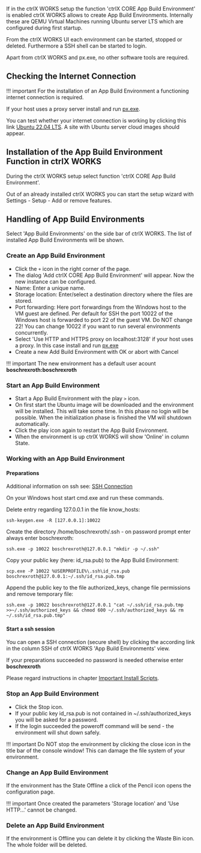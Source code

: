 If in the ctrlX WORKS setup the function 'ctrlX CORE App Build Environment' is enabled ctrlX WORKS allows to create App Build Environments. Internally these are QEMU Virtual Machines running Ubuntu server LTS which are configured during first startup.

From the ctrlX WORKS UI each environment can be started, stopped or deleted. Furthermore a SSH shell can be started to login.

Apart from ctrlX WORKS and px.exe, no other software tools are required.

## Checking the Internet Connection

!!! important
    For the installation of an App Build Environment a functioning internet connection is required.

If your host uses a proxy server install and run [px.exe](px.md).

You can test whether your internet connection is working by clicking this link [Ubuntu 22.04 LTS](https://cloud-images.ubuntu.com/releases/jammy/release). A site with Ubuntu server cloud images should appear.

## Installation of the App Build Environment Function in ctrlX WORKS

During the ctrlX WORKS setup select function 'ctrlX CORE App Build Environment'.

Out of an already installed ctrlX WORKS you can start the setup wizard with Settings - Setup - Add or remove features.

## Handling of App Build Environments

Select 'App Build Environments' on the side bar of ctrlX WORKS. The list of installed App Build Environments will be shown.

### Create an App Build Environment

* Click the `+` icon in the right corner of the page.
* The dialog 'Add ctrlX CORE App Build Environment' will appear.  Now the new instance can be configured.
* Name: Enter a unique name.
* Storage location: Enter/select a destination directory where the files are stored.
* Port forwarding: Here port forwardings from the Windows host to the VM guest are defined. Per default for SSH the port 10022 of the Windows host is forwarded to port 22 of the guest VM. Do NOT change 22! You can change 10022 if you want to run several environments concurrently.
* Select 'Use HTTP and HTTPS proxy on localhost:3128' if your host uses a proxy. In this case install and run [px.exe](px.md)
* Create a new Add Build Environment with OK or abort with Cancel

!!! important
    The new environment has a default user acount __boschrexroth:boschrexroth__

### Start an App Build Environment

* Start a App Build Environment with the play `>` icon.
* On first start the Ubuntu image will be downloaded and the environment will be installed. This will take some time. In this phase no login will be possible. When the initialization phase is finished the VM will shutdown automatically.
* Click the play icon again to restart the App Build Environment.
* When the environment is up ctrlX WORKS will show 'Online' in column State.

### Working with an App Build Environment

#### Preparations

Additional information on ssh see: [SSH Connection](ssh_connection.md)

On your Windows host start cmd.exe and run these commands.

Delete entry regarding 127.0.0.1 in the file know_hosts:

	ssh-keygen.exe -R [127.0.0.1]:10022

Create the directory /home/boschrexroth/.ssh - on password prompt enter always enter boschrexroth:

	ssh.exe -p 10022 boschrexroth@127.0.0.1 "mkdir -p ~/.ssh"

Copy your public key (here: id_rsa.pub) to the App Build Environment:

	scp.exe -P 10022 %USERPROFILE%\.ssh\id_rsa.pub boschrexroth@127.0.0.1:~/.ssh/id_rsa.pub.tmp

Append the public key to the file authorized_keys, change file permissions and remove temporary file:

	ssh.exe -p 10022 boschrexroth@127.0.0.1 "cat ~/.ssh/id_rsa.pub.tmp >>~/.ssh/authorized_keys && chmod 600 ~/.ssh/authorized_keys && rm ~/.ssh/id_rsa.pub.tmp"

#### Start a ssh session

You can open a SSH connection (secure shell) by clicking the according link in the column SSH of ctrlX WORKS 'App Build Environments' view.

If your preparations succeeded no password is needed otherwise enter __boschrexroth__

Please regard instructions in chapter [Important Install Scripts](install-scripts.md).

### Stop an App Build Environment

* Click the Stop icon.
* If your public key id_rsa.pub is not contained in ~/.ssh/authorized_keys you will be asked for a password.
* If the login succeeded the poweroff command will be send - the environment will shut down safely.

!!! important
    Do NOT stop the environment by clicking the close icon in the title bar of the console window! This can damage the file system of your environment.

### Change an App Build Environment

If the environment has the State Offline a click of the Pencil icon opens the configuration page.

!!! important
    Once created the parameters 'Storage location' and 'Use HTTP...' cannot be changed.

### Delete an App Build Environment

If the environment is Offline you can delete it by clicking the Waste Bin icon. The whole folder will be deleted.
